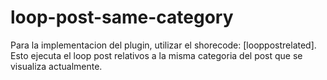 # loop-post-same-category

Para la implementacion del plugin, utilizar el shorecode: [looppostrelated].
Esto ejecuta el loop post relativos a la misma categoria del post que se visualiza actualmente.